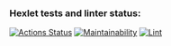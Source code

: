 ### Hexlet tests and linter status:

[![Actions Status](https://github.com/BuHHuTTyx/frontend-project-lvl1/workflows/hexlet-check/badge.svg)](https://github.com/BuHHuTTyx/frontend-project-lvl1/actions)
[![Maintainability](https://api.codeclimate.com/v1/badges/b4282b93681cc52fdddb/maintainability)](https://codeclimate.com/github/BuHHuTTyx/frontend-project-lvl1/maintainability)
[![Lint](https://github.com/BuHHuTTyx/frontend-project-lvl1/workflows/Lint/badge.svg)](https://github.com/BuHHuTTyx/frontend-project-lvl1/actions)
